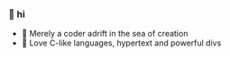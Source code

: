 ### 👋 hi

- 🐶 Merely a coder adrift in the sea of creation  
- 🐹 Love C-like languages, hypertext and powerful divs
